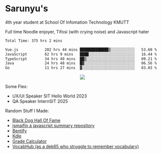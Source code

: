 # Sarunyu's
<p>4th year student at School Of Infomation Technology KMUTT</p>
<p>Full time Noodle enjoyer, Tifosi (with crying noise) and Javascript hater</p>

<!--START_SECTION:waka-->

```txt
Total Time: 375 hrs 2 mins

Vue.js            202 hrs 44 mins █████████████▒░░░░░░░░░░░   53.60 %
JavaScript        62 hrs 9 mins   ████░░░░░░░░░░░░░░░░░░░░░   16.44 %
TypeScript        34 hrs 49 mins  ██▒░░░░░░░░░░░░░░░░░░░░░░   09.21 %
Java              24 hrs 48 mins  █▓░░░░░░░░░░░░░░░░░░░░░░░   06.56 %
Go                11 hrs 27 mins  ▓░░░░░░░░░░░░░░░░░░░░░░░░   03.03 %
```

<!--END_SECTION:waka-->
<div align=center>
  <img src="https://skillicons.dev/icons?i=typescript,javascript,nodejs,react,vue,mysql,docker,linux" />
</div>

Some Flex:
- UX/UI Speaker SIT Hello World 2023
- QA Speaker InternSIT 2025

Random Stuff I Made:
- [Black Dog Hall Of Fame](https://bdoghalloffame.vercel.app/)
- [jsmaifin a javascript summary repository](https://github.com/ssarunyu/js-maifin)
- [Bentify](https://bentify.vercel.app/)
- [Kdle](https://kdle.vercel.app/)
- [Grade Calculator](https://grade-calculator-virid.vercel.app/)
- [VocabHub (as a dek65 who struggle to remember vocabulary)](https://vocabhub.vercel.app/)
